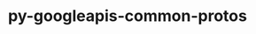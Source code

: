 ---
title: "py-googleapis-common-protos"
layout: cache
categories: [package, develop-2023-10-15]
meta: {"versions": ["1.58.0"], "compilers": ["gcc@=11.3.0"], "oss": ["ubuntu22.04"], "platforms": ["linux"], "targets": ["x86_64_v3"], "stacks": ["ml-linux-x86_64-cpu", "ml-linux-x86_64-cuda", "ml-linux-x86_64-rocm", "root"], "num_specs": 2, "num_specs_by_stack": {"ml-linux-x86_64-cpu": 2, "ml-linux-x86_64-cuda": 2, "ml-linux-x86_64-rocm": 2, "root": 2}}
spec_details: [{"hash": "gkltjja2vg4zg6clwz3endrnqt3tw4hy", "compiler": "gcc@=11.3.0", "versions": ["1.58.0"], "os": "ubuntu22.04", "platform": "linux", "target": "x86_64_v3", "variants": ["build_system=python_pip"], "stacks": ["ml-linux-x86_64-cpu", "ml-linux-x86_64-cuda", "ml-linux-x86_64-rocm", "root"], "size": "-", "tarball": "https://binaries.spack.io/develop-2023-10-15/build_cache/linux-ubuntu22.04-x86_64_v3/gcc-11.3.0/py-googleapis-common-protos-1.58.0/linux-ubuntu22.04-x86_64_v3-gcc-11.3.0-py-googleapis-common-protos-1.58.0-gkltjja2vg4zg6clwz3endrnqt3tw4hy.spack"}, {"hash": "cxizgnwpyrcsqtkypqjdvkxpapmdbthr", "compiler": "gcc@=11.3.0", "versions": ["1.58.0"], "os": "ubuntu22.04", "platform": "linux", "target": "x86_64_v3", "variants": ["build_system=python_pip"], "stacks": ["ml-linux-x86_64-cpu", "ml-linux-x86_64-cuda", "ml-linux-x86_64-rocm", "root"], "size": "-", "tarball": "https://binaries.spack.io/develop-2023-10-15/build_cache/linux-ubuntu22.04-x86_64_v3/gcc-11.3.0/py-googleapis-common-protos-1.58.0/linux-ubuntu22.04-x86_64_v3-gcc-11.3.0-py-googleapis-common-protos-1.58.0-cxizgnwpyrcsqtkypqjdvkxpapmdbthr.spack"}]
---
